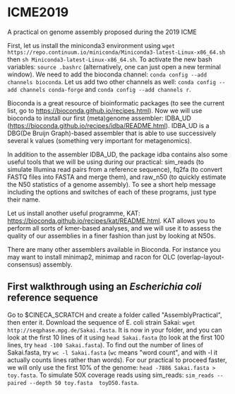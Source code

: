# ICME2019
A practical on genome assembly proposed during the 2019 ICME

First, let us install the miniconda3 environment using `wget https://repo.continuum.io/miniconda/Miniconda3-latest-Linux-x86_64.sh` then `sh Miniconda3-latest-Linux-x86_64.sh`.
To activate the new bash variables: `source .bashrc` (alternatively, one can just open a new terminal window).
We need to add the bioconda channel: `conda config --add channels bioconda`. Let us add two other channels as well: `conda config --add channels conda-forge` and `conda config --add channels r`.

Bioconda is a great resource of bioinformatic packages (to see the current list, go to https://bioconda.github.io/recipes.html).
Now we will use bioconda to install our first (meta)genome assembler: IDBA_UD (https://bioconda.github.io/recipes/idba/README.html). IDBA_UD is a DBG(De Bruijn Graph)-based assembler that is able to use successively several k values (something very important for metagenomics).

In addition to the assembler IDBA_UD, the package idba contains also some useful tools that we will be using during our practical: sim_reads (to simulate Illumina read pairs from a reference sequence), fq2fa (to convert FASTQ files into FASTA and merge them), and raw_n50 (to quickly estimate the N50 statistics of a genome assembly). To see a short help message including the options and switches of each of these programs, just type their name.

Let us install another useful programme, KAT: https://bioconda.github.io/recipes/kat/README.html. KAT allows you to perform all sorts of kmer-based analyses, and we will use it to assess the quality of our assemblies in a finer fashion than just by looking at N50s.

There are many other assemblers available in Bioconda. For instance you may want to install minimap2, minimap and racon for OLC (overlap-layout-consensus) assembly.

## First walkthrough using an _Escherichia coli_ reference sequence
Go to $CINECA_SCRATCH and create a folder called "AssemblyPractical", then enter it.
Download the sequence of E. coli strain Sakai: `wget http://seqphase.mpg.de/Sakai.fasta`. It is now in your folder, and you can look at the first 10 lines of it using `head Sakai.fasta` (to look at the first 100 lines, try `head -100 Sakai.fasta`). To find out the number of lines of Sakai.fasta, try `wc -l Sakai.fasta` (`wc` means "word count", and with -l it actually counts lines rather than words). For our practical to proceed faster, we will only use the first 10% of the genome: `head -7886 Sakai.fasta > toy.fasta`.
To simulate 50X coverage reads using sim_reads: `sim_reads --paired --depth 50 toy.fasta  toyD50.fasta`.





